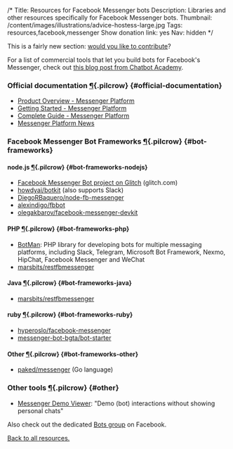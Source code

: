 /*
Title: Resources for Facebook Messenger bots
Description: Libraries and other resources specifically for Facebook Messenger bots.
Thumbnail: /content/images/illustrations/advice-hostess-large.jpg
Tags: resources,facebook,messenger
Show donation link: yes
Nav: hidden
*/

<div class="note">
  <p>
    This is a fairly new section: <a href="https://github.com/botwiki/botwiki.org">would you like to contribute</a>?
  </p>
</div>

For a list of commercial tools that let you build bots for Facebook's Messenger, check out [this blog post from Chatbot Academy](https://www.chatbot-academy.com/chatbot-builders-facebook-messenger/).


### Official documentation [¶](#official-documentation){.pilcrow} {#official-documentation}

- [Product Overview - Messenger Platform](https://developers.facebook.com/docs/messenger-platform/product-overview)
- [Getting Started - Messenger Platform](https://developers.facebook.com/docs/messenger-platform/quickstart)
- [Complete Guide - Messenger Platform](https://developers.facebook.com/docs/messenger-platform/implementation)
- [Messenger Platform News](https://messengerblog.com/)

### Facebook Messenger Bot Frameworks [¶](#bot-frameworks){.pilcrow} {#bot-frameworks}

#### node.js [¶](#bot-frameworks-nodejs){.pilcrow} {#bot-frameworks-nodejs}

- [Facebook Messenger Bot project on Glitch](https://glitch.com/edit/#!/messenger-bot) (glitch.com)
- [howdyai/botkit](https://github.com/howdyai/botkit) (also supports Slack)
- [DiegoRBaquero/node-fb-messenger](https://github.com/DiegoRBaquero/node-fb-messenger)
- [alexindigo/fbbot](https://github.com/alexindigo/fbbot)
- [olegakbarov/facebook-messenger-devkit](https://github.com/olegakbarov/facebook-messenger-devkit)

#### PHP [¶](#bot-frameworks-php){.pilcrow} {#bot-frameworks-php}

- [BotMan](https://github.com/botman/botman): PHP library for developing bots for multiple messaging platforms, including Slack, Telegram, Microsoft Bot Framework, Nexmo, HipChat, Facebook Messenger and WeChat
- [marsbits/restfbmessenger](https://github.com/marsbits/restfbmessenger)

#### Java [¶](#bot-frameworks-java){.pilcrow} {#bot-frameworks-java}

- [marsbits/restfbmessenger](https://github.com/marsbits/restfbmessenger)

#### ruby [¶](#bot-frameworks-ruby){.pilcrow} {#bot-frameworks-ruby}

- [hyperoslo/facebook-messenger](https://github.com/hyperoslo/facebook-messenger)
- [messenger-bot-bgta/bot-starter](https://github.com/messenger-bot-bgta/bot-starter)

#### Other [¶](#bot-frameworks-other){.pilcrow} {#bot-frameworks-other}

- [paked/messenger](https://github.com/paked/messenger) (Go language)


### Other tools [¶](#other){.pilcrow} {#other}

- [Messenger Demo Viewer](https://messenger-demo-viewer.kilianvalkhof.com): "Demo (bot) interactions without showing personal chats"


Also check out the dedicated [Bots group](https://www.facebook.com/groups/chatbot/) on Facebook. 

[Back to all resources.](/resources)
